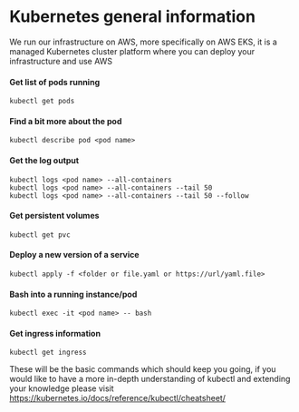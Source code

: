 # Kubernetes general information

We run our infrastructure on AWS, more specifically on AWS EKS, it is a managed Kubernetes cluster platform where you can deploy your infrastructure and use AWS

#### Get list of pods running
    kubectl get pods

#### Find a bit more about the pod
    kubectl describe pod <pod name>

#### Get the log output
    kubectl logs <pod name> --all-containers
    kubectl logs <pod name> --all-containers --tail 50
    kubectl logs <pod name> --all-containers --tail 50 --follow

#### Get persistent volumes
    kubectl get pvc

#### Deploy a new version of a service
    kubectl apply -f <folder or file.yaml or https://url/yaml.file>

#### Bash into a running instance/pod
    kubectl exec -it <pod name> -- bash

#### Get ingress information
    kubectl get ingress

These will be the basic commands which should keep you going, if you would like to have a more in-depth understanding of kubectl and extending your knowledge please visit https://kubernetes.io/docs/reference/kubectl/cheatsheet/